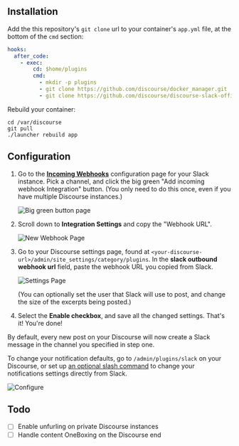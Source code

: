 ## Installation

Add the this repository's `git clone` url to your container's `app.yml` file, at the bottom of the `cmd` section:

```yml
hooks:
  after_code:
    - exec:
        cd: $home/plugins
        cmd:
          - mkdir -p plugins
          - git clone https://github.com/discourse/docker_manager.git
          - git clone https://github.com/discourse/discourse-slack-official.git
```

Rebuild your container:

```
cd /var/discourse
git pull
./launcher rebuild app
```

## Configuration

1. Go to the **[Incoming Webhooks](https://slack.com/apps/new/A0F7XDUAZ-incoming-webhooks)** configuration page for your Slack instance. Pick a channel, and click the big green "Add incoming webhook Integration" button. (You only need to do this once, even if you have multiple Discourse instances.)
 
    ![Big green button page](http://i.imgur.com/HZDncCP.png)

2. Scroll down to **Integration Settings** and copy the "Webhook URL".

    ![New Webhook Page](https://cloud.githubusercontent.com/assets/1386403/16739200/f92dbee8-4766-11e6-9e4a-03289337a91b.png)
    
3. Go to your Discourse settings page, found at `<your-discourse-url>/admin/site_settings/category/plugins`. In the **slack outbound webhook url** field, paste the webhook URL you copied from Slack.

    ![Settings Page](http://i.imgur.com/wXwkSFR.png)
    
    (You can optionally set the user that Slack will use to post, and change the size of the excerpts being posted.)

4. Select the **Enable checkbox**, and save all the changed settings. That's it! You're done! 

By default, every new post on your Discourse will now create a Slack message in the channel you specified in step one.

To change your notification defaults, go to `/admin/plugins/slack` on your Discourse, or set up [an optional slash command](./README-SLASHCOMMAND.md) to change your notifications settings directly from Slack.

![Configure](http://i.imgur.com/ea8kvbE.png)

## Todo
- [ ] Enable unfurling on private Discourse instances
- [ ] Handle content OneBoxing on the Discourse end
